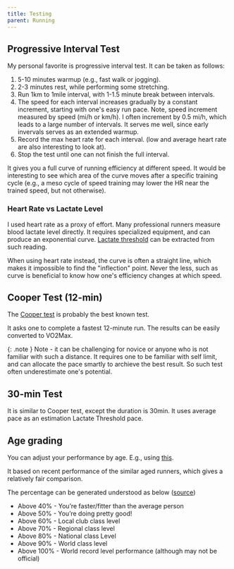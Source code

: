 ```yaml
---
title: Testing
parent: Running
---
```



## Progressive Interval Test

My personal favorite is progressive interval test. It can be taken as follows:

1. 5-10 minutes warmup (e.g., fast walk or jogging).
1. 2-3 minutes rest, while performing some stretching.
1. Run 1km to 1mile interval, with 1-1.5 minute break between intervals.
1. The speed for each interval increases gradually by a constant increment, starting with one's easy run pace. Note, speed increment measured by speed (mi/h or km/h). I often increment by 0.5 mi/h, which leads to a large number of intervals. It serves me well, since early invervals serves as an extended warmup.
1. Record the max heart rate for each interval. (low and average heart rate are also interesting to look at).
1. Stop the test until one can not finish the full interval.

It gives you a full curve of running efficiency at different speed. It would be interesting to see which area of the curve moves after a specific training cycle (e.g., a meso cycle of speed training may lower the HR near the trained speed, but not otherwise).

### Heart Rate vs Lactate Level

I used heart rate as a proxy of effort. Many professional runners measure blood lactate level directly. It requires specialized equipment, and can produce an exponential curve. [Lactate threshold](https://en.wikipedia.org/wiki/Lactate_threshold) can be extracted from such reading.

When using heart rate instead, the curve is often a straight line, which makes it impossible to find the "inflection" point. Never the less, such as curve is beneficial to know how one's efficiency changes at which speed.

## Cooper Test (12-min)

The [Cooper test](https://en.wikipedia.org/wiki/Cooper_test) is probably the best known test.

It asks one to complete a fastest 12-minute run. The results can be easily converted to VO2Max.

{: .note }
Note - it can be challenging for novice or anyone who is not familiar with such a distance. It requires one to be familiar with self limit, and can allocate the pace smartly to archieve the best result. So such test often underestimate one's potential.

## 30-min Test

It is similar to Cooper test, except the duration is 30min. It uses average pace as an estimation Lactate Threshold pace.

## Age grading

You can adjust your performance by age. E.g., using [this](https://mastersrankings.com/new-age-grades/).

It based on recent performance of the similar aged runners, which gives a relatively fair comparison.

The percentage can be generated understood as below ([source](https://www.parkrun.org.uk/crathescastle/news/2023/08/30/age-grading-all-you-ever-wanted-to-know/))

* Above 40% -   You’re faster/fitter than the average person
* Above 50% -   You’re doing pretty good!
* Above 60% -   Local club class level
* Above 70% -   Regional class level
* Above 80% -   National class Level
* Above 90% -   World class level
* Above 100% - World record level performance (although may not be official)
